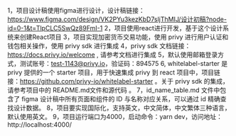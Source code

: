 1，项目设计稿使用figma进行设计，设计稿链接：https://www.figma.com/design/VK2PYu3kezKbD7sljThMIJ/设计初稿?node-id=0-1&t=TlpCLC5SwQz89FmI-1
2，项目使用react进行开发，基于这个设计系统来创建React项目
3，项目实现加密货币交易功能，使用 privy 进行用户认证和钱包相关操作，使用 privy sdk 进行集成
4，privy sdk 文档链接：https://docs.privy.io/welcome , 请参考文档进行集成
5，默认使用邮箱登录方式，测试账号：test-1143@privy.io，验证码：894575
6, whitelabel-starter 是 privy 提供的一个 starter 项目，用于快速集成 privy 到 react 项目中，项目链接：https://github.com/privy-io/whitelabel-starter 。关于 privy sdk 的集成，请参考项目中的 README.md文件和源代码 。
7，id_name_table.md 文件中包含了 figma 设计稿中所有页面和组件的 ID 与名称对应关系，可以通过 id 精确查找设计数据。
8，项目要实现国际化，支持英文，中文简体，中文繁体三种语言，默认使用英文。
9，项目运行端口为4000，启动命令：yarn dev，访问地址：http://localhost:4000/
